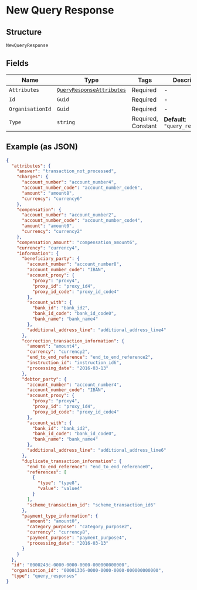 
# New Query Response

## Structure

`NewQueryResponse`

## Fields

| Name | Type | Tags | Description |
|  --- | --- | --- | --- |
| `Attributes` | [`QueryResponseAttributes`](../../doc/models/query-response-attributes.md) | Required | - |
| `Id` | `Guid` | Required | - |
| `OrganisationId` | `Guid` | Required | - |
| `Type` | `string` | Required, Constant | **Default**: `"query_responses"` |

## Example (as JSON)

```json
{
  "attributes": {
    "answer": "transaction_not_processed",
    "charges": {
      "account_number": "account_number4",
      "account_number_code": "account_number_code6",
      "amount": "amount8",
      "currency": "currency6"
    },
    "compensation": {
      "account_number": "account_number2",
      "account_number_code": "account_number_code4",
      "amount": "amount0",
      "currency": "currency2"
    },
    "compensation_amount": "compensation_amount6",
    "currency": "currency4",
    "information": {
      "beneficiary_party": {
        "account_number": "account_number8",
        "account_number_code": "IBAN",
        "account_proxy": {
          "proxy": "proxy4",
          "proxy_id": "proxy_id4",
          "proxy_id_code": "proxy_id_code4"
        },
        "account_with": {
          "bank_id": "bank_id2",
          "bank_id_code": "bank_id_code0",
          "bank_name": "bank_name4"
        },
        "additional_address_line": "additional_address_line4"
      },
      "correction_transaction_information": {
        "amount": "amount4",
        "currency": "currency2",
        "end_to_end_reference": "end_to_end_reference2",
        "instruction_id": "instruction_id6",
        "processing_date": "2016-03-13"
      },
      "debtor_party": {
        "account_number": "account_number4",
        "account_number_code": "IBAN",
        "account_proxy": {
          "proxy": "proxy4",
          "proxy_id": "proxy_id4",
          "proxy_id_code": "proxy_id_code4"
        },
        "account_with": {
          "bank_id": "bank_id2",
          "bank_id_code": "bank_id_code0",
          "bank_name": "bank_name4"
        },
        "additional_address_line": "additional_address_line6"
      },
      "duplicate_transaction_information": {
        "end_to_end_reference": "end_to_end_reference0",
        "references": [
          {
            "type": "type8",
            "value": "value4"
          }
        ],
        "scheme_transaction_id": "scheme_transaction_id6"
      },
      "payment_type_information": {
        "amount": "amount0",
        "category_purpose": "category_purpose2",
        "currency": "currency8",
        "payment_purpose": "payment_purpose4",
        "processing_date": "2016-03-13"
      }
    }
  },
  "id": "0000243c-0000-0000-0000-000000000000",
  "organisation_id": "00001336-0000-0000-0000-000000000000",
  "type": "query_responses"
}
```


